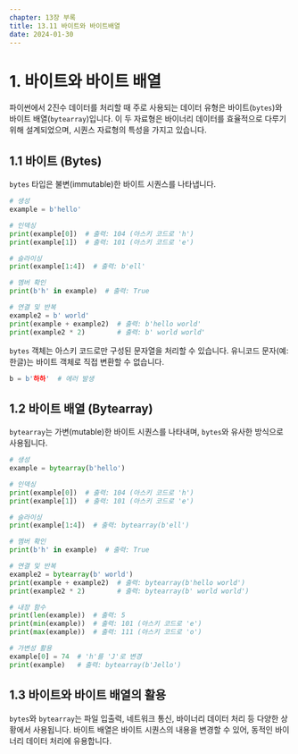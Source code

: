 ```yaml
---
chapter: 13장 부록
title: 13.11 바이트와 바이트배열
date: 2024-01-30
---
```


# 1. 바이트와 바이트 배열

파이썬에서 2진수 데이터를 처리할 때 주로 사용되는 데이터 유형은 바이트(`bytes`)와 바이트 배열(`bytearray`)입니다. 이 두 자료형은 바이너리 데이터를 효율적으로 다루기 위해 설계되었으며, 시퀀스 자료형의 특성을 가지고 있습니다.

## 1.1 바이트 (Bytes)

`bytes` 타입은 불변(immutable)한 바이트 시퀀스를 나타냅니다.

```python
# 생성
example = b'hello'

# 인덱싱
print(example[0])  # 출력: 104 (아스키 코드로 'h')
print(example[1])  # 출력: 101 (아스키 코드로 'e')

# 슬라이싱
print(example[1:4])  # 출력: b'ell'

# 멤버 확인
print(b'h' in example)  # 출력: True

# 연결 및 반복
example2 = b' world'
print(example + example2)  # 출력: b'hello world'
print(example2 * 2)        # 출력: b' world world'
```

`bytes` 객체는 아스키 코드로만 구성된 문자열을 처리할 수 있습니다. 유니코드 문자(예: 한글)는 바이트 객체로 직접 변환할 수 없습니다.

```python
b = b'하하'  # 에러 발생
```

## 1.2 바이트 배열 (Bytearray)

`bytearray`는 가변(mutable)한 바이트 시퀀스를 나타내며, `bytes`와 유사한 방식으로 사용됩니다.

```python
# 생성
example = bytearray(b'hello')

# 인덱싱
print(example[0])  # 출력: 104 (아스키 코드로 'h')
print(example[1])  # 출력: 101 (아스키 코드로 'e')

# 슬라이싱
print(example[1:4])  # 출력: bytearray(b'ell')

# 멤버 확인
print(b'h' in example)  # 출력: True

# 연결 및 반복
example2 = bytearray(b' world')
print(example + example2)  # 출력: bytearray(b'hello world')
print(example2 * 2)        # 출력: bytearray(b' world world')

# 내장 함수
print(len(example))  # 출력: 5
print(min(example))  # 출력: 101 (아스키 코드로 'e')
print(max(example))  # 출력: 111 (아스키 코드로 'o')

# 가변성 활용
example[0] = 74  # 'h'를 'J'로 변경
print(example)   # 출력: bytearray(b'Jello')
```

## 1.3 바이트와 바이트 배열의 활용

`bytes`와 `bytearray`는 파일 입출력, 네트워크 통신, 바이너리 데이터 처리 등 다양한 상황에서 사용됩니다. 바이트 배열은 바이트 시퀀스의 내용을 변경할 수 있어, 동적인 바이너리 데이터 처리에 유용합니다.
